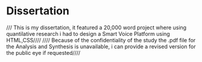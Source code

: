 # Dissertation

/// This is my dissertation, it featured a 20,000 word project where using quantilative research i had to design a Smart Voice Platform using HTML,CSS////
//// Because of the confidentiality of the study the .pdf file for the Analysis and Synthesis is unavailable, i can provide a revised version for the public eye if requested////
